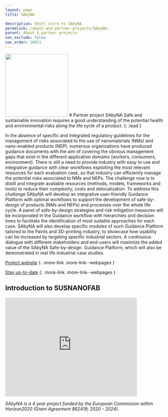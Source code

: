 ```yaml
---
layout: page
title: SAbyNA

description: Short intro to SAbyNA
permalink: /about-and-partner-projects/SAbyNA/
parent: About & partner projects
nav_exclude: false
nav_order: 10011
---
```

<img src="{{ site.baseurl }}/images/logos/SAbyNA.png" width="200" class="image--right" />
#  Partner project SAbyNA
Safe and sustainable innovation requires a good understanding of the potential health and environmental risks along the life cycle of a product.
{: .lead }

 In the absence of specific and integrated regulatory guidelines for the management of risks associated to the use of nanomaterials (NMs) and nano-enabled products (NEP), numerous organizations have produced guidance documents with the aim of covering the obvious management gaps that exist in the different application domains (workers, consumers, environment). There is still a need to provide industry with easy to use and integrative guidance with clear workflows exploiting the most relevant resources for each evaluation case, so that industry can efficiently manage the potential risks associated to NMs and NEPs. The challenge now is to distill and integrate available resources (methods, models, frameworks and tools) to reduce their complexity, costs and delocalization. To address this challenge SAbyNA will develop an integrative user-friendly Guidance Platform with optimal workflows to support the development of safe-by-design of products (NMs and NEPs) and processes over the whole life cycle. A panel of safe-by-design strategies and risk mitigation measures will be incorporated in the Guidance workflow with hierarchies and decision trees to facilitate the identification of most suitable approaches for each case. SAbyNA will also develop specific modules of such Guidance Platform tailored to the Paints and 3D-printing industry, to showcase how usability can be increased by targeting specific industrial sectors. A continuous dialogue with different stakeholders and end-users will maximize the added value of the SAbyNA Safe-by-design. Guidance Platform, which will also be demonstrated in real life industrial case studies.


[Project website](https://www.sabyna.eu/)
{: .more-link .more-link--webpages }

[Stay up-to-date](https://www.sabyna.eu/news/)
{: .more-link .more-link--webpages }

## Introduction to SUSNANOFAB
<iframe width="420" height="315" src="https://www.youtube.com/embed/yXjHiTRbeE0" frameborder="0" allowfullscreen="allowfullscreen">&nbsp;</iframe>


_SAbyNA is a 4 year project funded by the European Commission within Horizon2020 (Grant Agreement 862419; 2020 - 2024)._
